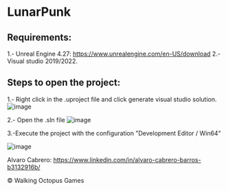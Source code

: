# LunarPunk
## Requirements:
1.- Unreal Engine 4.27: https://www.unrealengine.com/en-US/download
2.- Visual studio 2019/2022.

## Steps to open the project:
1.- Right click in the .uproject file and click generate visual studio solution.
![image](https://github.com/alvarocabrero/LunarPunk/assets/25354672/0146b2a1-3229-4a59-9c9a-005f08874efb)

2.- Open the .sln file 
![image](https://github.com/alvarocabrero/LunarPunk/assets/25354672/2d18ba6b-c2ac-4b11-a506-52d3e5fcea67)

3.-Execute the project with the configuration "Development Editor / Win64" 

![image](https://github.com/alvarocabrero/LunarPunk/assets/25354672/103df453-a01b-4455-b438-6b5c9c7e80e2)


Alvaro Cabrero: https://www.linkedin.com/in/alvaro-cabrero-barros-b3132916b/

© Walking Octopus Games



